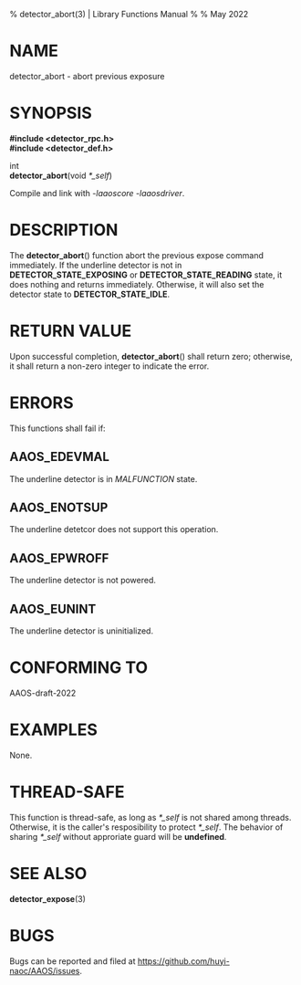 % detector\_abort(3) | Library Functions Manual
%
% May 2022

NAME
====

detector\_abort - abort previous exposure

SYNOPSIS
========

**#include <detector_rpc.h>**  
**#include <detector_def.h>**

int   
**detector_abort**(void *\*\_self*)

Compile and link with *-laaoscore* *-laaosdriver*.

DESCRIPTION
===========

The **detector_abort**() function abort the previous expose command immediately. If the underline detector is not in **DETECTOR_STATE_EXPOSING** or **DETECTOR_STATE_READING** state, it does nothing and returns immediately. Otherwise, it will also set the detector state to **DETECTOR_STATE_IDLE**. 

RETURN VALUE
============

Upon successful completion, **detector_abort**() shall return zero; otherwise, it shall return a non-zero integer to indicate the error.

ERRORS
======

This functions shall fail if:

AAOS\_EDEVMAL
-------------

The underline detector is in *MALFUNCTION* state.

AAOS\_ENOTSUP
-------------

The underline detetcor does not support this operation.

AAOS\_EPWROFF
-------------

The underline detector is not powered.

AAOS\_EUNINT
------------

The underline detector is uninitialized.

CONFORMING TO
=============

AAOS-draft-2022

EXAMPLES
========

None.

THREAD-SAFE
===========

This function is thread-safe, as long as *\*\_self* is not shared among threads. Otherwise, it is the caller's resposibility to protect *\*\_self*. The behavior of sharing *\*\_self* without approriate guard will be **undefined**.

SEE ALSO
========
**detector_expose**(3)

BUGS
====

Bugs can be reported and filed at https://github.com/huyi-naoc/AAOS/issues.

